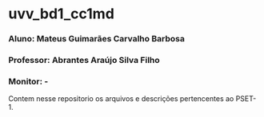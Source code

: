 # uvv_bd1_cc1md
### Aluno: Mateus Guimarães Carvalho Barbosa
### Professor: Abrantes Araújo Silva Filho
### Monitor: - 

Contem nesse repositorio os arquivos e descrições pertencentes ao PSET-1.
